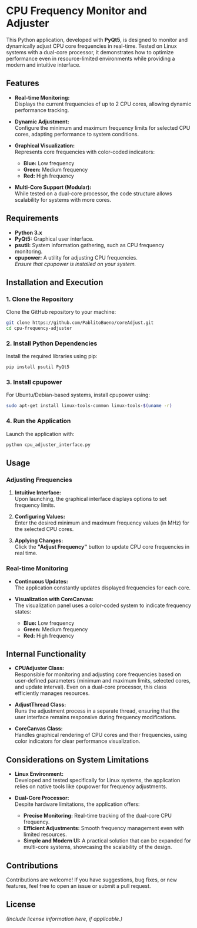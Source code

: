 # CPU Frequency Monitor and Adjuster

This Python application, developed with **PyQt5**, is designed to monitor and dynamically adjust CPU core frequencies in real-time. Tested on Linux systems with a dual-core processor, it demonstrates how to optimize performance even in resource-limited environments while providing a modern and intuitive interface.

## Features

- **Real-time Monitoring:**  
  Displays the current frequencies of up to 2 CPU cores, allowing dynamic performance tracking.

- **Dynamic Adjustment:**  
  Configure the minimum and maximum frequency limits for selected CPU cores, adapting performance to system conditions.

- **Graphical Visualization:**  
  Represents core frequencies with color-coded indicators:
  - **Blue:** Low frequency
  - **Green:** Medium frequency
  - **Red:** High frequency

- **Multi-Core Support (Modular):**  
  While tested on a dual-core processor, the code structure allows scalability for systems with more cores.

## Requirements

- **Python 3.x**
- **PyQt5:** Graphical user interface.
- **psutil:** System information gathering, such as CPU frequency monitoring.
- **cpupower:** A utility for adjusting CPU frequencies.  
  *Ensure that cpupower is installed on your system.*

## Installation and Execution

### 1. Clone the Repository

Clone the GitHub repository to your machine:

```bash
git clone https://github.com/PablitoBueno/coreAdjust.git
cd cpu-frequency-adjuster
```

### 2. Install Python Dependencies

Install the required libraries using pip:

```bash
pip install psutil PyQt5
```

### 3. Install cpupower

For Ubuntu/Debian-based systems, install cpupower using:

```bash
sudo apt-get install linux-tools-common linux-tools-$(uname -r)
```

### 4. Run the Application

Launch the application with:

```bash
python cpu_adjuster_interface.py
```

## Usage

### Adjusting Frequencies

1. **Intuitive Interface:**  
   Upon launching, the graphical interface displays options to set frequency limits.

2. **Configuring Values:**  
   Enter the desired minimum and maximum frequency values (in MHz) for the selected CPU cores.

3. **Applying Changes:**  
   Click the **"Adjust Frequency"** button to update CPU core frequencies in real time.

### Real-time Monitoring

- **Continuous Updates:**  
  The application constantly updates displayed frequencies for each core.
  
- **Visualization with CoreCanvas:**  
  The visualization panel uses a color-coded system to indicate frequency states:
  - **Blue:** Low frequency
  - **Green:** Medium frequency
  - **Red:** High frequency

## Internal Functionality

- **CPUAdjuster Class:**  
  Responsible for monitoring and adjusting core frequencies based on user-defined parameters (minimum and maximum limits, selected cores, and update interval). Even on a dual-core processor, this class efficiently manages resources.

- **AdjustThread Class:**  
  Runs the adjustment process in a separate thread, ensuring that the user interface remains responsive during frequency modifications.

- **CoreCanvas Class:**  
  Handles graphical rendering of CPU cores and their frequencies, using color indicators for clear performance visualization.

## Considerations on System Limitations

- **Linux Environment:**  
  Developed and tested specifically for Linux systems, the application relies on native tools like cpupower for frequency adjustments.

- **Dual-Core Processor:**  
  Despite hardware limitations, the application offers:
  - **Precise Monitoring:** Real-time tracking of the dual-core CPU frequency.
  - **Efficient Adjustments:** Smooth frequency management even with limited resources.
  - **Simple and Modern UI:** A practical solution that can be expanded for multi-core systems, showcasing the scalability of the design.

## Contributions

Contributions are welcome! If you have suggestions, bug fixes, or new features, feel free to open an issue or submit a pull request.

## License

*(Include license information here, if applicable.)*

